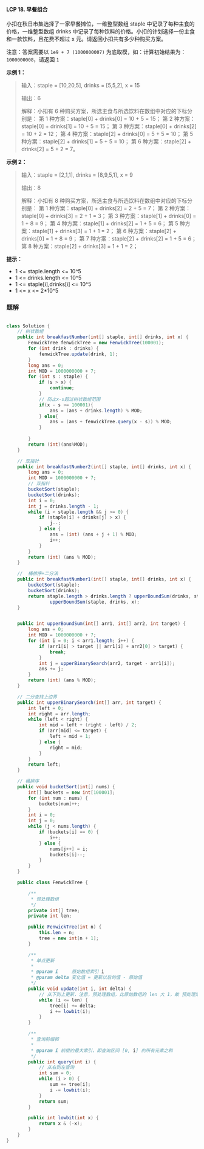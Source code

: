 #### LCP 18. 早餐组合

小扣在秋日市集选择了一家早餐摊位，一维整型数组 staple 中记录了每种主食的价格，一维整型数组 drinks 中记录了每种饮料的价格。小扣的计划选择一份主食和一款饮料，且花费不超过 x 元。请返回小扣共有多少种购买方案。

注意：答案需要以 `1e9 + 7 (1000000007)` 为底取模，如：计算初始结果为：`1000000008`，请返回 `1`

**示例 1：**

> 输入：staple = [10,20,5], drinks = [5,5,2], x = 15
>
> 输出：6
>
> 解释：小扣有 6 种购买方案，所选主食与所选饮料在数组中对应的下标分别是：
> 第 1 种方案：staple[0] + drinks[0] = 10 + 5 = 15；
> 第 2 种方案：staple[0] + drinks[1] = 10 + 5 = 15；
> 第 3 种方案：staple[0] + drinks[2] = 10 + 2 = 12；
> 第 4 种方案：staple[2] + drinks[0] = 5 + 5 = 10；
> 第 5 种方案：staple[2] + drinks[1] = 5 + 5 = 10；
> 第 6 种方案：staple[2] + drinks[2] = 5 + 2 = 7。

**示例 2：**

> 输入：staple = [2,1,1], drinks = [8,9,5,1], x = 9
>
> 输出：8
>
> 解释：小扣有 8 种购买方案，所选主食与所选饮料在数组中对应的下标分别是：
> 第 1 种方案：staple[0] + drinks[2] = 2 + 5 = 7；
> 第 2 种方案：staple[0] + drinks[3] = 2 + 1 = 3；
> 第 3 种方案：staple[1] + drinks[0] = 1 + 8 = 9；
> 第 4 种方案：staple[1] + drinks[2] = 1 + 5 = 6；
> 第 5 种方案：staple[1] + drinks[3] = 1 + 1 = 2；
> 第 6 种方案：staple[2] + drinks[0] = 1 + 8 = 9；
> 第 7 种方案：staple[2] + drinks[2] = 1 + 5 = 6；
> 第 8 种方案：staple[2] + drinks[3] = 1 + 1 = 2；

**提示：**

* 1 <= staple.length <= 10^5
* 1 <= drinks.length <= 10^5
* 1 <= staple[i],drinks[i] <= 10^5
* 1 <= x <= 2*10^5

### 题解

```java

class Solution {
    // 树状数组
    public int breakfastNumber(int[] staple, int[] drinks, int x) {
        FenwickTree fenwickTree = new FenwickTree(100001);
        for (int drink : drinks) {
            fenwickTree.update(drink, 1);
        }
        long ans = 0;
        int MOD = 1000000000 + 7;
        for (int s : staple) {
            if (s > x) {
                continue;
            }
            // 防止x-s超过树状数组范围
            if(x - s >= 100001){
                ans = (ans + drinks.length) % MOD;
            } else{
                ans = (ans + fenwickTree.query(x - s)) % MOD;
            }
            
        }
        return (int)(ans%MOD);
    }

    // 双指针
    public int breakfastNumber2(int[] staple, int[] drinks, int x) {
        long ans = 0;
        int MOD = 1000000000 + 7;
        // 双指针
        bucketSort(staple);
        bucketSort(drinks);
        int i = 0;
        int j = drinks.length - 1;
        while (i < staple.length && j >= 0) {
            if (staple[i] + drinks[j] > x) {
                j--;
            } else {
                ans = (int) (ans + j + 1) % MOD;
                i++;
            }
        }
        return (int) (ans % MOD);
    }

    //  桶排序+二分法
    public int breakfastNumber1(int[] staple, int[] drinks, int x) {
        bucketSort(staple);
        bucketSort(drinks);
        return staple.length > drinks.length ? upperBoundSum(drinks, staple, x) :
                upperBoundSum(staple, drinks, x);
    }


    public int upperBoundSum(int[] arr1, int[] arr2, int target) {
        long ans = 0;
        int MOD = 1000000000 + 7;
        for (int i = 0; i < arr1.length; i++) {
            if (arr1[i] > target || arr1[i] + arr2[0] > target) {
                break;
            }
            int j = upperBinarySearch(arr2, target - arr1[i]);
            ans += j;
        }
        return (int) (ans % MOD);
    }

    // 二分查找上边界
    public int upperBinarySearch(int[] arr, int target) {
        int left = 0;
        int right = arr.length;
        while (left < right) {
            int mid = left + (right - left) / 2;
            if (arr[mid] <= target) {
                left = mid + 1;
            } else {
                right = mid;
            }
        }
        return left;
    }

    // 桶排序
    public void bucketSort(int[] nums) {
        int[] buckets = new int[100001];
        for (int num : nums) {
            buckets[num]++;
        }
        int i = 0;
        int j = 0;
        while (j < nums.length) {
            if (buckets[i] == 0) {
                i++;
            } else {
                nums[j++] = i;
                buckets[i]--;
            }
        }
    }

    public class FenwickTree {

        /**
         * 预处理数组
         */
        private int[] tree;
        private int len;

        public FenwickTree(int n) {
            this.len = n;
            tree = new int[n + 1];
        }

        /**
         * 单点更新
         *
         * @param i     原始数组索引 i
         * @param delta 变化值 = 更新以后的值 - 原始值
         */
        public void update(int i, int delta) {
            // 从下到上更新，注意，预处理数组，比原始数组的 len 大 1，故 预处理索引的最大值为 len
            while (i <= len) {
                tree[i] += delta;
                i += lowbit(i);
            }
        }

        /**
         * 查询前缀和
         *
         * @param i 前缀的最大索引，即查询区间 [0, i] 的所有元素之和
         */
        public int query(int i) {
            // 从右到左查询
            int sum = 0;
            while (i > 0) {
                sum += tree[i];
                i -= lowbit(i);
            }
            return sum;
        }

        public int lowbit(int x) {
            return x & (-x);
        }
    }
}

```

